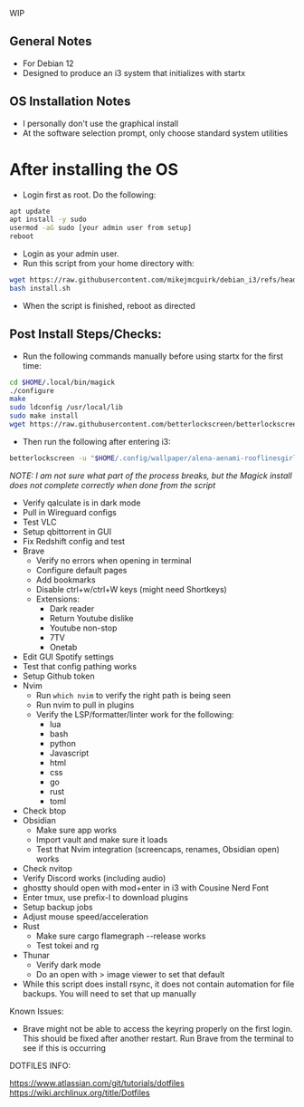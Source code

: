 WIP

## General Notes

- For Debian 12
- Designed to produce an i3 system that initializes with startx

## OS Installation Notes

- I personally don't use the graphical install
- At the software selection prompt, only choose standard system utilities

# After installing the OS

- Login first as root. Do the following:

```bash
apt update
apt install -y sudo
usermod -aG sudo [your admin user from setup]
reboot
```

- Login as your admin user.
- Run this script from your home directory with:

```bash
wget https://raw.githubusercontent.com/mikejmcguirk/debian_i3/refs/heads/main/install.sh
bash install.sh
```

- When the script is finished, reboot as directed

<!--Save the update script. Run that with sudo bash as needed-->

## Post Install Steps/Checks:

- Run the following commands manually before using startx for the first time:

```bash
cd $HOME/.local/bin/magick
./configure
make
sudo ldconfig /usr/local/lib
sudo make install
wget https://raw.githubusercontent.com/betterlockscreen/betterlockscreen/main/install.sh -O - -q | bash -s user latest
```
- Then run the following after entering i3:

```bash
betterlockscreen -u "$HOME/.config/wallpaper/alena-aenami-rooflinesgirl-1k-2-someday.jpg" --fx dim
```

*NOTE: I am not sure what part of the process breaks, but the Magick install does not complete correctly when done from the script*

- Verify qalculate is in dark mode
- Pull in Wireguard configs
- Test VLC
- Setup qbittorrent in GUI
- Fix Redshift config and test
- Brave
  - Verify no errors when opening in terminal
  - Configure default pages
  - Add bookmarks
  - Disable ctrl+w/ctrl+W keys (might need Shortkeys)
  - Extensions:
    - Dark reader
    - Return Youtube dislike
    - Youtube non-stop
    - 7TV
    - Onetab
- Edit GUI Spotify settings
- Test that config pathing works
- Setup Github token
- Nvim
  - Run ``which nvim`` to verify the right path is being seen
  - Run nvim to pull in plugins
  - Verify the LSP/formatter/linter work for the following:
    - lua
    - bash
    - python
    - Javascript
    - html
    - css
    - go
    - rust
    - toml
- Check btop
- Obsidian
  - Make sure app works
  - Import vault and make sure it loads
  - Test that Nvim integration (screencaps, renames, Obsidian open) works
- Check nvitop
- Verify Discord works (including audio)
- ghostty should open with mod+enter in i3 with Cousine Nerd Font
- Enter tmux, use prefix-I to download plugins
- Setup backup jobs
- Adjust mouse speed/acceleration
- Rust
  - Make sure cargo flamegraph --release works
  - Test tokei and rg
- Thunar
  - Verify dark mode
  - Do an open with > image viewer to set that default
- While this script does install rsync, it does not contain automation for file backups. You will need to set that up manually

Known Issues:

- Brave might not be able to access the keyring properly on the first login. This should be fixed after another restart. Run Brave from the terminal to see if this is occurring

DOTFILES INFO:

https://www.atlassian.com/git/tutorials/dotfiles
https://wiki.archlinux.org/title/Dotfiles

